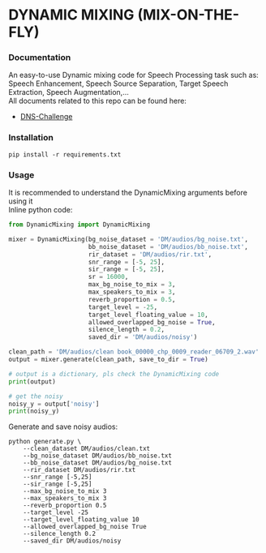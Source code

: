 # DYNAMIC MIXING (MIX-ON-THE-FLY)

### Documentation
An easy-to-use Dynamic mixing code for Speech Processing task such as: Speech Enhancement, Speech Source Separation, Target Speech Extraction, Speech Augmentation,...
</br>
All documents related to this repo can be found here:
- [DNS-Challenge](https://huggingface.co/docs/transformers/model_doc/wav2vec2#transformers.Wav2Vec2ForCTC)

### Installation
```
pip install -r requirements.txt
```

### Usage
It is recommended to understand the DynamicMixing arguments before using it
<br>
Inline python code:
```python
from DynamicMixing import DynamicMixing

mixer = DynamicMixing(bg_noise_dataset = 'DM/audios/bg_noise.txt',
                      bb_noise_dataset = 'DM/audios/bb_noise.txt',
                      rir_dataset = 'DM/audios/rir.txt',
                      snr_range = [-5, 25],
                      sir_range = [-5, 25],
                      sr = 16000,
                      max_bg_noise_to_mix = 3,
                      max_speakers_to_mix = 3,
                      reverb_proportion = 0.5,
                      target_level = -25,
                      target_level_floating_value = 10,
                      allowed_overlapped_bg_noise = True,
                      silence_length = 0.2,
                      saved_dir = 'DM/audios/noisy')

clean_path = 'DM/audios/clean book_00000_chp_0009_reader_06709_2.wav'
output = mixer.generate(clean_path, save_to_dir = True)

# output is a dictionary, pls check the DynamicMixing code
print(output)

# get the noisy
noisy_y = output['noisy']
print(noisy_y)
```

Generate and save noisy audios:
```CMD
python generate.py \
    --clean_dataset DM/audios/clean.txt
    --bg_noise_dataset DM/audios/bb_noise.txt
    --bb_noise_dataset DM/audios/bg_noise.txt
    --rir_dataset DM/audios/rir.txt
    --snr_range [-5,25]
    --sir_range [-5,25]
    --max_bg_noise_to_mix 3
    --max_speakers_to_mix 3
    --reverb_proportion 0.5
    --target_level -25
    --target_level_floating_value 10
    --allowed_overlapped_bg_noise True
    --silence_length 0.2
    --saved_dir DM/audios/noisy
```


